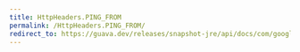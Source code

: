 ```yaml
---
title: HttpHeaders.PING_FROM
permalink: /HttpHeaders.PING_FROM/
redirect_to: https://guava.dev/releases/snapshot-jre/api/docs/com/google/common/net/HttpHeaders.html#PING_FROM
---
```

